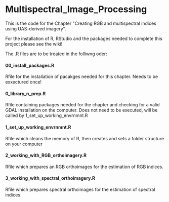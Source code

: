 # Multispectral_Image_Processing
This is the code for the Chapter "Creating RGB and multispectral indices using UAS-derived imagery".

For the installation of R, RStudio and the packages needed to complete this project please see the wiki! 

The .R files are to be treated in the folliwng oder: 


#### 00_install_packages.R 
Rfile for the installation of pacakges needed for this chapter. Needs to be exxectured once!

#### 0_library_n_prep.R
Rfile containing packages needed for the chapter and checking for a valid GDAL installation on the computer. 
Does not need to be executed, will be called by 1_set_up_working_envrnmnt.R

#### 1_set_up_working_envrnmnt.R
Rfile which cleans the memory of R, then creates and sets a folder structure on your computer

#### 2_working_with_RGB_orthoimagery.R
Rfile which prepares an RGB orthoimages for the estimation of RGB indices.

#### 3_working_with_spectral_orthoimagery.R
Rfile which prepares spectral orthoimages for the estimation of spectral indices.
